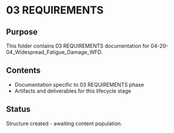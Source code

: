 # 03 REQUIREMENTS

## Purpose
This folder contains 03 REQUIREMENTS documentation for 04-20-04_Widespread_Fatigue_Damage_WFD.

## Contents
- Documentation specific to 03 REQUIREMENTS phase
- Artifacts and deliverables for this lifecycle stage

## Status
Structure created - awaiting content population.
